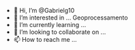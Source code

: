 - 👋 Hi, I’m @Gabrielg10
- 👀 I’m interested in ... Geoprocessamento
- 🌱 I’m currently learning ...
- 💞️ I’m looking to collaborate on ...
- 📫 How to reach me ...

<!---
Gabrielg10/Gabrielg10 is a ✨ special ✨ repository because its `README.md` (this file) appears on your GitHub profile.
You can click the Preview link to take a look at your changes.
--->
